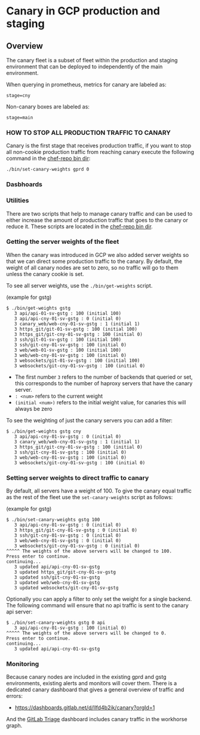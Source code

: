 # Canary in GCP production and staging

## Overview
The canary fleet is a subset of fleet within the production and staging
environment that can be deployed to independently of the main environment.

When querying in prometheus, metrics for canary are labeled as:

`stage=cny`

Non-canary boxes are labeled as:

`stage=main`

### HOW TO STOP ALL PRODUCTION TRAFFIC TO CANARY

Canary is the first stage that receives production traffic, if you want to stop
all non-cookie production traffic from reaching canary execute the following command in the
[chef-repo bin dir](https://dev.gitlab.org/cookbooks/chef-repo/tree/master/bin):

```
./bin/set-canary-weights gprd 0
```

### Dasbhoards

### Utilities

There are two scripts that help to manage canary traffic and can be used to
either increase the amount of production traffic that goes to the canary or
reduce it. These scripts are located in the [chef-repo bin
dir](https://dev.gitlab.org/cookbooks/chef-repo/tree/master/bin).

### Getting the server weights of the fleet

When the canary was introduced in GCP we also added server weights so that we
can direct some production traffic to the canary. By default, the weight of all
canary nodes are set to zero, so no traffic will go to them unless the canary
cookie is set.

To see all server weights, use the `./bin/get-weights` script.

(example for gstg)

```
$ ./bin/get-weights gstg
   3 api/api-01-sv-gstg : 100 (initial 100)
   3 api/api-cny-01-sv-gstg : 0 (initial 0)
   3 canary_web/web-cny-01-sv-gstg : 1 (initial 1)
   3 https_git/git-01-sv-gstg : 100 (initial 100)
   3 https_git/git-cny-01-sv-gstg : 100 (initial 0)
   3 ssh/git-01-sv-gstg : 100 (initial 100)
   3 ssh/git-cny-01-sv-gstg : 100 (initial 0)
   3 web/web-01-sv-gstg : 100 (initial 100)
   3 web/web-cny-01-sv-gstg : 100 (initial 0)
   3 websockets/git-01-sv-gstg : 100 (initial 100)
   3 websockets/git-cny-01-sv-gstg : 100 (initial 0)
```

* The first number `3` refers to the number of backends that queried or set, this corresponds to
  the number of haproxy servers that have the canary server.
* `: <num>` refers to the current weight
* `(initial <num>)` refers to the initial weight value, for canaries this will always be zero

To see the weighting of just the canary servers you can add a filter:

```
$ ./bin/get-weights gstg cny
   3 api/api-cny-01-sv-gstg : 0 (initial 0)
   3 canary_web/web-cny-01-sv-gstg : 1 (initial 1)
   3 https_git/git-cny-01-sv-gstg : 100 (initial 0)
   3 ssh/git-cny-01-sv-gstg : 100 (initial 0)
   3 web/web-cny-01-sv-gstg : 100 (initial 0)
   3 websockets/git-cny-01-sv-gstg : 100 (initial 0)

```

### Setting server weights to direct traffic to canary

By default, all servers have a weight of 100. To give the canary equal traffic as
the rest of the fleet use the `set-canary-weights` script as follows:

(example for gstg)

```
$ ./bin/set-canary-weights gstg 100
   3 api/api-cny-01-sv-gstg : 0 (initial 0)
   3 https_git/git-cny-01-sv-gstg : 0 (initial 0)
   3 ssh/git-cny-01-sv-gstg : 0 (initial 0)
   3 web/web-cny-01-sv-gstg : 0 (initial 0)
   3 websockets/git-cny-01-sv-gstg : 0 (initial 0)
^^^^^ The weights of the above servers will be changed to 100.
Press enter to continue.
continuing...
   3 updated api/api-cny-01-sv-gstg
   3 updated https_git/git-cny-01-sv-gstg
   3 updated ssh/git-cny-01-sv-gstg
   3 updated web/web-cny-01-sv-gstg
   3 updated websockets/git-cny-01-sv-gstg

```

Optionally you can apply a filter to only set the weight for a single backend.
The following command will ensure that no api traffic is sent to the canary api
server:

```
$ ./bin/set-canary-weights gstg 0 api
   3 api/api-cny-01-sv-gstg : 100 (initial 0)
^^^^^ The weights of the above servers will be changed to 0.
Press enter to continue.
continuing...
   3 updated api/api-cny-01-sv-gstg

```

### Monitoring

Because canary nodes are included in the existing gprd and gstg environments,
existing alerts and monitors will cover them. There is a dedicated canary
dashboard that gives a general overview of traffic and errors:

* https://dashboards.gitlab.net/d/llfd4b2ik/canary?orgId=1

And the [GitLab Triage](https://dashboards.gitlab.net/d/RZmbBr7mk/gitlab-triage) dashboard includes canary traffic in the workhorse graph.
